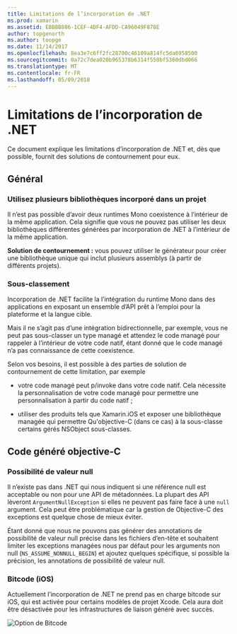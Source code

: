```yaml
---
title: Limitations de l’incorporation de .NET
ms.prod: xamarin
ms.assetid: EBBBB886-1CEF-4DF4-AFDD-CA96049F878E
author: topgenorth
ms.author: toopge
ms.date: 11/14/2017
ms.openlocfilehash: 8ea3e7c6ff2fc28700c46109a814fc5da6958500
ms.sourcegitcommit: 0a72c7dea020b965378b6314f558bf5360dbd066
ms.translationtype: MT
ms.contentlocale: fr-FR
ms.lasthandoff: 05/09/2018
---
```

# <a name="net-embedding-limitations"></a>Limitations de l’incorporation de .NET

Ce document explique les limitations d’incorporation de .NET et, dès que possible, fournit des solutions de contournement pour eux.

## <a name="general"></a>Général

### <a name="use-more-than-one-embedded-library-in-a-project"></a>Utilisez plusieurs bibliothèques incorporé dans un projet

Il n’est pas possible d’avoir deux runtimes Mono coexistence à l’intérieur de la même application. Cela signifie que vous ne pouvez pas utiliser les deux bibliothèques différentes générées par incorporation de .NET à l’intérieur de la même application.

**Solution de contournement :** vous pouvez utiliser le générateur pour créer une bibliothèque unique qui inclut plusieurs assemblys (à partir de différents projets).

### <a name="subclassing"></a>Sous-classement

Incorporation de .NET facilite la l’intégration du runtime Mono dans des applications en exposant un ensemble d’API prêt à l’emploi pour la plateforme et la langue cible.

Mais il ne s’agit pas d’une intégration bidirectionnelle, par exemple, vous ne peut pas sous-classer un type managé et attendez le code managé pour rappeler à l’intérieur de votre code natif, étant donné que le code managé n’a pas connaissance de cette coexistence.

Selon vos besoins, il est possible à des parties de solution de contournement de cette limitation, par exemple

* votre code managé peut p/invoke dans votre code natif. Cela nécessite la personnalisation de votre code managé pour permettre une personnalisation à partir du code natif ;

* utiliser des produits tels que Xamarin.iOS et exposer une bibliothèque managée qui permettre Qu'objective-C (dans ce cas) à la sous-classe certains gérés NSObject sous-classes.

## <a name="objective-c-generated-code"></a>Code généré objective-C

### <a name="nullability"></a>Possibilité de valeur null

Il n’existe pas dans .NET qui nous indiquent si une référence null est acceptable ou non pour une API de métadonnées. La plupart des API lèveront `ArgumentNullException` si elles ne peuvent pas faire face à une `null` argument. Cela peut être problématique car la gestion de Objective-C des exceptions est quelque chose de mieux éviter.

Étant donné que nous ne pouvons pas générer des annotations de possibilité de valeur null précise dans les fichiers d’en-tête et souhaitent limiter les exceptions managées nous par défaut pour les arguments non null (`NS_ASSUME_NONNULL_BEGIN`) et ajoutez quelques spécifique, si possible la précision, les annotations de possibilité de valeur null.

### <a name="bitcode-ios"></a>Bitcode (iOS)

Actuellement l’incorporation de .NET ne prend pas en charge bitcode sur iOS, qui est activée pour certains modèles de projet Xcode. Cela aura doit être désactivée pour les infrastructures de liaison généré avec succès.

![Option de Bitcode](images/ios-bitcode-option.png)
